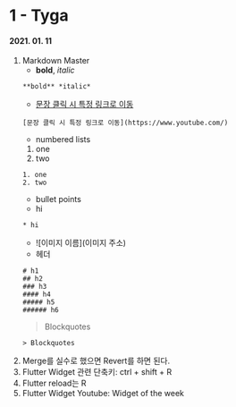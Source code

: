 1 - Tyga
========
#### 2021. 01. 11

1. Markdown Master
    - **bold**, *italic*
    ~~~
    **bold** *italic*
    ~~~
    - [문장 클릭 시 특정 링크로 이동](https://www.youtube.com/)
    ~~~
    [문장 클릭 시 특정 링크로 이동](https://www.youtube.com/)
    ~~~
    - numbered lists
    1. one
    2. two
    ~~~
    1. one
    2. two
    ~~~
    - bullet points
    * hi
    ~~~
    * hi
    ~~~
    - ![이미지 이름](이미지 주소)
    - 헤더
    ```
    # h1
    ## h2
    ### h3
    #### h4
    ##### h5
    ###### h6
    ```
    > Blockquotes
    ```
    > Blockquotes
    ```
2. Merge를 실수로 했으면 Revert를 하면 된다.
3. Flutter Widget 관련 단축키: ctrl + shift + R
4. Flutter reload는 R
5. Flutter Widget Youtube: Widget of the week
    
